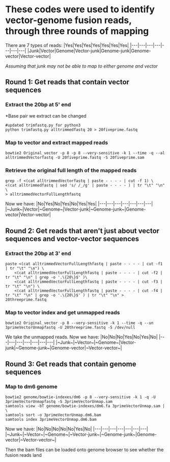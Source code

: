 # These codes were used to identify vector-genome fusion reads, through three rounds of mapping
There are 7 types of reads: 
|Yes|Yes|Yes|Yes|Yes|Yes|Yes|
|---|---|---|---|---|---|---|
|Junk|Vector|Genome|Vector-junk|Genome-junk|Genome-vector|Vector-vector|

*Assuming that junk may not be able to map to either genome and vector*

## Round 1: Get reads that contain vector sequences
### Extract the 20bp at 5' end
*Base pair we extract can be changed
```
#updated trimfastq.py for python3
python trimfastq.py alltrimmedfastq 20 > 20fiveprime.fastq
```
### Map to vector and extract mapped reads
```
bowtie2 Original_vector -p 8 -p 8 --very-sensitive -k 1 --time -q --al alltrimmedVectorfastq -U 20fiveprime.fastq -S 20fiveprime.sam
```
### Retrieve the original full length of the mapped reads
```
grep -f <(cat alltrimmedVectorfastq | paste - - - - | cut -f 1) \
<(cat alltrimmedfastq | sed 's/ /_/g' | paste - - - - ) | tr "\t" "\n" \
> alltrimmedVectorFullLengthfastq
```
Now we have:
|No|Yes|No|Yes|No|Yes|Yes|
|---|---|---|---|---|---|---|
|~Junk~|Vector|~Genome~|Vector-junk|~Genome-junk~|Genome-vector|Vector-vector|

## Round 2: Get reads that aren't just about vector sequences and vector-vector sequences
### Extract the 20bp at 3' end
```
paste <(cat alltrimmedVectorFullLengthfastq | paste - - - - | cut -f1 | tr "\t" "\n") \
    <(cat alltrimmedVectorFullLengthfastq | paste - - - - | cut -f2 | tr "\t" "\n" | grep -o '.\{20\}$' )\
    <(cat alltrimmedVectorFullLengthfastq | paste - - - - | cut -f3 | tr "\t" "\n") \ 
    <(cat alltrimmedVectorFullLengthfastq | paste - - - - | cut -f4 | tr "\t" "\n" | grep -o '.\{20\}$' ) | tr "\t" "\n" > 20threeprime.fastq
```
### Map to vector index and get unmapped reads
```
bowtie2 Original_vector -p 8 --very-sensitive -k 1 --time -q --un 3primeVectorUnmapfastq -U 20threeprime.fastq -S /dev/null
```
We take the unmapped reads.
Now we have:
|No|No|No|Yes|No|Yes|No|
|---|---|---|---|---|---|---|
|~Junk~|~Vector~|~Genome~|Vector-junk|~Genome-junk~|Genome-vector|~Vector-vector~|

## Round 3: Get reads that contain genome sequences

### Map to dm6 genome
```
bowtie2 genome/bowtie-indexes/dm6 -p 8 --very-sensitive -k 1 -q -U 3primeVectorUnmapfastq -S 3primeVectorUnmap.sam
samtools view -bT genome/bowtie-indexes/dm6.fa 3primeVectorUnmap.sam | \
samtools sort -o 3primeVectorUnmap.dm6.bam
samtools index 3primeVectorUnmap.dm6.bam
```
Now we have:
|No|No|No|No|No|Yes|No|
|---|---|---|---|---|---|---|
|~Junk~|~Vector~|~Genome~|~Vector-junk~|~Genome-junk~|Genome-vector|~Vector-vector~|

Then the bam files can be loaded onto genome browser to see whether the fusion reads land 
